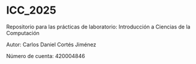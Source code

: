 # ICC_2025
Repositorio para las prácticas de laboratorio: Introducción a Ciencias de la Computación

Autor: Carlos Daniel Cortés Jiménez 

Número de cuenta: 420004846